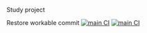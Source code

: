 Study project

Restore workable commit
[![main CI](https://github.com/CloudHunterTHEreal/poetry_study/actions/workflows/ci.yml/badge.svg)](https://github.com/CloudHunterTHEreal/poetry_study/actions/workflows/ci.yml)
[![main CI](https://github.com/CloudHunterTHEreal/poetry_study/actions/workflows/ci.yml/badge.svg?event=workflow_run)](https://github.com/CloudHunterTHEreal/poetry_study/actions/workflows/ci.yml)

